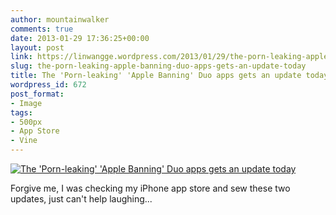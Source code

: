 ```yaml
---
author: mountainwalker
comments: true
date: 2013-01-29 17:36:25+00:00
layout: post
link: https://linwangge.wordpress.com/2013/01/29/the-porn-leaking-apple-banning-duo-apps-gets-an-update-today/
slug: the-porn-leaking-apple-banning-duo-apps-gets-an-update-today
title: The 'Porn-leaking' 'Apple Banning' Duo apps gets an update today
wordpress_id: 672
post_format:
- Image
tags:
- 500px
- App Store
- Vine
---
```


[![The 'Porn-leaking' 'Apple Banning' Duo apps gets an update today](http://linwangge.files.wordpress.com/2013/01/photo-jan-29-11-28-13-am.png)](http://techcrunch.com/2013/01/28/apple-pulls-vine-from-app-stores-featured-section-after-porn-showed-up-in-editors-picks/)



Forgive me, I was checking my iPhone app store and sew these two updates, just can't help laughing...

